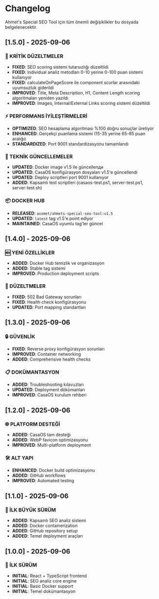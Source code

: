 # Changelog

Ahmet's Special SEO Tool için tüm önemli değişiklikler bu dosyada belgelenecektir.

## [1.5.0] - 2025-09-06

### 🚨 KRİTİK DÜZELTMELER
- **FIXED**: SEO scoring sistemi tutarsızlığı düzeltildi
- **FIXED**: Individual analiz metodları 0-10 yerine 0-100 puan sistemi kullanıyor
- **FIXED**: calculateOnPageScore ile component scorlar arasındaki uyumsuzluk giderildi
- **IMPROVED**: Title, Meta Description, H1, Content Length scoring algoritmaları yeniden yazıldı
- **IMPROVED**: Images, Internal/External Links scoring sistemi düzeltildi

### ⚡ PERFORMANS İYİLEŞTİRMELERİ
- **OPTIMIZED**: SEO hesaplama algoritması %100 doğru sonuçlar üretiyor
- **ENHANCED**: Gerçekçi puanlama sistemi (15-35 yerine 65-85 puan aralığı)
- **STANDARDIZED**: Port 9001 standardizasyonu tamamlandı

### 🔧 TEKNİK GÜNCELLEMELER
- **UPDATED**: Docker image v1.5 ile güncellenди
- **UPDATED**: CasaOS konfigürasyon dosyaları v1.5'e güncellendi
- **UPDATED**: Deploy scriptleri port 9001 kullanıyor
- **ADDED**: Kapsamlı test scriptleri (casaos-test.ps1, server-test.ps1, server-test.sh)

### 📦 DOCKER HUB
- **RELEASED**: `axxmet/ahmets-special-seo-tool:v1.5`
- **UPDATED**: `latest` tag v1.5'e point ediyor
- **MAINTAINED**: CasaOS uyumlu tag'ler güncel

## [1.4.0] - 2025-09-06

### 🆕 YENİ ÖZELLİKLER
- **ADDED**: Docker Hub temizlik ve organizasyon
- **ADDED**: Stable tag sistemi
- **IMPROVED**: Production deployment scripts

### 🔧 DÜZELTMELER
- **FIXED**: 502 Bad Gateway sorunları
- **FIXED**: Health check konfigürasyonu
- **UPDATED**: Port mapping standartları

## [1.3.0] - 2025-09-06

### 🔒 GÜVENLİK
- **FIXED**: Reverse proxy konfigürasyon sorunları
- **IMPROVED**: Container networking
- **ADDED**: Comprehensive health checks

### 📋 DOKÜMANTASYON
- **ADDED**: Troubleshooting kılavuzları
- **UPDATED**: Deployment dökümanları
- **IMPROVED**: CasaOS kurulum rehberi

## [1.2.0] - 2025-09-06

### 🌐 PLATFORM DESTEĞİ
- **ADDED**: CasaOS tam desteği
- **ADDED**: WebP favicon optimizasyonu
- **IMPROVED**: Multi-platform deployment

### 🛠️ ALT YAPI
- **ENHANCED**: Docker build optimizasyonu
- **ADDED**: GitHub workflows
- **IMPROVED**: Automated testing

## [1.1.0] - 2025-09-06

### 🚀 İLK BÜYÜK SÜRÜM
- **ADDED**: Kapsamlı SEO analiz sistemi
- **ADDED**: Docker containerization
- **ADDED**: GitHub repository setup
- **ADDED**: Temel deployment araçları

## [1.0.0] - 2025-09-06

### 🎉 İLK SÜRÜM
- **INITIAL**: React + TypeScript frontend
- **INITIAL**: SEO analiz core engine
- **INITIAL**: Basic Docker support
- **INITIAL**: Temel dokümantasyon
